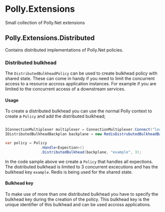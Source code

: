 # Polly.Extensions

Small collection of Polly.Net extensions

## Polly.Extensions.Distributed

Contains distributed implementations of Polly.Net policies.

### Distributed bulkhead

The `DistributedBulkheadPolicy` can be used to create bulkhead policy with shared state. 
These can come in handy if you need to limit the concurrent access to a resource accross application instances. For example if you are limited to the concurrent access of a downstream services.

#### Usage

To create a distributed bulkhead you can use the normal Polly context to create a `Policy` and add the distributed bulkhead;

``` csharp

IConnectionMultiplexer multiplexer = ConnectionMultiplexer.Connect("localhost");
IDistributedBulkheadBackplan backplane = new RedisDistrubutedBulkheadBackplane(multiplexer);

var policy = Policy
                .Handle<Expection>()
                .DistributedBulkhead(backplane, "example", 3);
```

In the code sample above we create a `Policy` that handles all expections. The distributed bulkhead is limited to 3 concurrent excecutions and has the bulkhead key `example`. Redis is being used for the shared state.

#### Bulkhead key

To make use of more than one distributed bulkhead you have to specify the bulkhead key during the creation of the policy. This bulkhead key is the unique identifier of this bulkhead and can be used accross applications.
